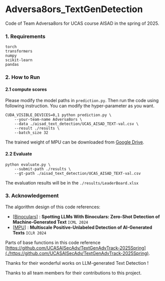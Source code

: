 # Adversa8ors_TextGenDetection
Code of Team Adversa8ors for UCAS course AISAD in the spring of 2025.



### 1. Requirements

```
torch
transformers
numpy
scikit-learn
pandas
```



### 2. How to Run

#### 2.1 compute scores

Please modify the model paths in `prediction.py`. Then run the code using following instruction. You can modify the hyper-parameter as you want.

```shell
CUDA_VISIBLE_DEVICES=0,1 python prediction.py \
	--your-team-name Adversa8ors \
	--data ./aisad_text_detection/UCAS_AISAD_TEXT-val.csv \
	--result ./results \
	--batch_size 32
```

The trained weight of MPU can be downloaded from [Google Drive](https://drive.google.com/drive/folders/1jpNtZs4jEGYNr0BTZO_A_TCaIsEskDQZ).

#### 2.2 Evaluate

```shell
python evaluate.py \
	--submit-path ./results \
	--gt-path ./aisad_text_detection/UCAS_AISAD_TEXT-val.csv
```

The evaluation results will be in the `./results/LeaderBoard.xlsx`



### 3. Acknowledgement

The algorithm design of this code references:

- [[Binoculars](https://arxiv.org/abs/2401.12070)] : **Spotting LLMs With Binoculars: Zero-Shot Detection of Machine-Generated Text**  `ICML 2024`
- [[MPU](./https://arxiv.org/abs/2305.18149)] : **Multiscale Positive-Unlabeled Detection of AI-Generated Texts**  `ICLR 2024`

Parts of base functions in this code reference [https://github.com/UCASAISecAdv/TextGenAdvTrack-2025Spring](./https://github.com/UCASAISecAdv/TextGenAdvTrack-2025Spring).

Thanks for their wonderful works on LLM-generated Text Detection ! 

Thanks to all team members for their contributions to this project.
